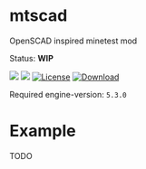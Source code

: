 # mtscad

OpenSCAD inspired minetest mod

Status: **WIP**

![](https://github.com/BuckarooBanzay/mtscad/workflows/luacheck/badge.svg)
![](https://github.com/BuckarooBanzay/mtscad/workflows/test/badge.svg)
[![License](https://img.shields.io/badge/License-MIT%20and%20CC%20BY--SA%203.0-green.svg)](license.txt)
[![Download](https://img.shields.io/badge/Download-ContentDB-blue.svg)](https://content.minetest.net/packages/BuckarooBanzay/mtscad)

Required engine-version: `5.3.0`

# Example

TODO
